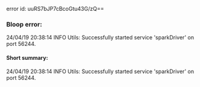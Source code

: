 error id: uuRS7bJP7cBcoGtu43G/zQ==
### Bloop error:

24/04/19 20:38:14 INFO Utils: Successfully started service 'sparkDriver' on port 56244.
#### Short summary: 

24/04/19 20:38:14 INFO Utils: Successfully started service 'sparkDriver' on port 56244.